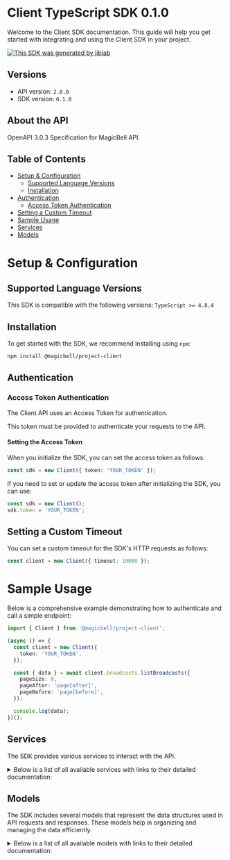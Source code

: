 # Client TypeScript SDK 0.1.0

Welcome to the Client SDK documentation. This guide will help you get started with integrating and using the Client SDK in your project.

[![This SDK was generated by liblab](https://public-liblab-readme-assets.s3.us-east-1.amazonaws.com/built-by-liblab-icon.svg)](https://liblab.com/?utm_source=readme)

## Versions

- API version: `2.0.0`
- SDK version: `0.1.0`

## About the API

OpenAPI 3.0.3 Specification for MagicBell API.

## Table of Contents

- [Setup & Configuration](#setup--configuration)
  - [Supported Language Versions](#supported-language-versions)
  - [Installation](#installation)
- [Authentication](#authentication)
  - [Access Token Authentication](#access-token-authentication)
- [Setting a Custom Timeout](#setting-a-custom-timeout)
- [Sample Usage](#sample-usage)
- [Services](#services)
- [Models](#models)

# Setup & Configuration

## Supported Language Versions

This SDK is compatible with the following versions: `TypeScript >= 4.8.4`

## Installation

To get started with the SDK, we recommend installing using `npm`:

```bash
npm install @magicbell/project-client
```

## Authentication

### Access Token Authentication

The Client API uses an Access Token for authentication.

This token must be provided to authenticate your requests to the API.

#### Setting the Access Token

When you initialize the SDK, you can set the access token as follows:

```ts
const sdk = new Client({ token: 'YOUR_TOKEN' });
```

If you need to set or update the access token after initializing the SDK, you can use:

```ts
const sdk = new Client();
sdk.token = 'YOUR_TOKEN';
```

## Setting a Custom Timeout

You can set a custom timeout for the SDK's HTTP requests as follows:

```ts
const client = new Client({ timeout: 10000 });
```

# Sample Usage

Below is a comprehensive example demonstrating how to authenticate and call a simple endpoint:

```ts
import { Client } from '@magicbell/project-client';

(async () => {
  const client = new Client({
    token: 'YOUR_TOKEN',
  });

  const { data } = await client.broadcasts.listBroadcasts({
    pageSize: 8,
    pageAfter: 'page[after]',
    pageBefore: 'page[before]',
  });

  console.log(data);
})();
```

## Services

The SDK provides various services to interact with the API.

<details> 
<summary>Below is a list of all available services with links to their detailed documentation:</summary>

| Name                                                                 |
| :------------------------------------------------------------------- |
| [BroadcastsService](documentation/services/BroadcastsService.md)     |
| [ChannelsService](documentation/services/ChannelsService.md)         |
| [EventsService](documentation/services/EventsService.md)             |
| [IntegrationsService](documentation/services/IntegrationsService.md) |
| [JwtService](documentation/services/JwtService.md)                   |
| [UsersService](documentation/services/UsersService.md)               |

</details>

## Models

The SDK includes several models that represent the data structures used in API requests and responses. These models help in organizing and managing the data efficiently.

<details> 
<summary>Below is a list of all available models with links to their detailed documentation:</summary>

| Name                                                                                         | Description |
| :------------------------------------------------------------------------------------------- | :---------- |
| [ArrayOfBroadcasts](documentation/models/ArrayOfBroadcasts.md)                               |             |
| [Broadcast](documentation/models/Broadcast.md)                                               |             |
| [CategoryDeliveryConfig](documentation/models/CategoryDeliveryConfig.md)                     |             |
| [ArrayOfApnsTokenResponses](documentation/models/ArrayOfApnsTokenResponses.md)               |             |
| [ApnsTokenResponse](documentation/models/ApnsTokenResponse.md)                               |             |
| [DiscardResult](documentation/models/DiscardResult.md)                                       |             |
| [ArrayOfExpoTokenResponses](documentation/models/ArrayOfExpoTokenResponses.md)               |             |
| [ExpoTokenResponse](documentation/models/ExpoTokenResponse.md)                               |             |
| [ArrayOfFcmTokenResponses](documentation/models/ArrayOfFcmTokenResponses.md)                 |             |
| [FcmTokenResponse](documentation/models/FcmTokenResponse.md)                                 |             |
| [ArrayOfSlackTokenResponses](documentation/models/ArrayOfSlackTokenResponses.md)             |             |
| [SlackTokenResponse](documentation/models/SlackTokenResponse.md)                             |             |
| [ArrayOfTeamsTokenResponses](documentation/models/ArrayOfTeamsTokenResponses.md)             |             |
| [TeamsTokenResponse](documentation/models/TeamsTokenResponse.md)                             |             |
| [ArrayOfWebPushTokenResponses](documentation/models/ArrayOfWebPushTokenResponses.md)         |             |
| [WebPushTokenResponse](documentation/models/WebPushTokenResponse.md)                         |             |
| [ArrayOfEvents](documentation/models/ArrayOfEvents.md)                                       |             |
| [ArrayOfIntegrationObjects](documentation/models/ArrayOfIntegrationObjects.md)               |             |
| [ArrayOfApnsConfigObjects](documentation/models/ArrayOfApnsConfigObjects.md)                 |             |
| [ApnsConfig](documentation/models/ApnsConfig.md)                                             |             |
| [ArrayOfAwssnsConfigObjects](documentation/models/ArrayOfAwssnsConfigObjects.md)             |             |
| [AwssnsConfig](documentation/models/AwssnsConfig.md)                                         |             |
| [ArrayOfExpoConfigObjects](documentation/models/ArrayOfExpoConfigObjects.md)                 |             |
| [ExpoConfig](documentation/models/ExpoConfig.md)                                             |             |
| [ArrayOfFcmConfigObjects](documentation/models/ArrayOfFcmConfigObjects.md)                   |             |
| [FcmConfig](documentation/models/FcmConfig.md)                                               |             |
| [ArrayOfGithubConfigObjects](documentation/models/ArrayOfGithubConfigObjects.md)             |             |
| [GithubConfig](documentation/models/GithubConfig.md)                                         |             |
| [ArrayOfInboxConfigObjects](documentation/models/ArrayOfInboxConfigObjects.md)               |             |
| [InboxConfig](documentation/models/InboxConfig.md)                                           |             |
| [ArrayOfMailgunConfigObjects](documentation/models/ArrayOfMailgunConfigObjects.md)           |             |
| [MailgunConfig](documentation/models/MailgunConfig.md)                                       |             |
| [ArrayOfPingConfigObjects](documentation/models/ArrayOfPingConfigObjects.md)                 |             |
| [PingConfig](documentation/models/PingConfig.md)                                             |             |
| [ArrayOfSendgridConfigObjects](documentation/models/ArrayOfSendgridConfigObjects.md)         |             |
| [SendgridConfig](documentation/models/SendgridConfig.md)                                     |             |
| [ArrayOfSesConfigObjects](documentation/models/ArrayOfSesConfigObjects.md)                   |             |
| [SesConfig](documentation/models/SesConfig.md)                                               |             |
| [ArrayOfSlackConfigObjects](documentation/models/ArrayOfSlackConfigObjects.md)               |             |
| [SlackConfig](documentation/models/SlackConfig.md)                                           |             |
| [ArrayOfStripeConfigObjects](documentation/models/ArrayOfStripeConfigObjects.md)             |             |
| [StripeConfig](documentation/models/StripeConfig.md)                                         |             |
| [ArrayOfTemplatesConfigObjects](documentation/models/ArrayOfTemplatesConfigObjects.md)       |             |
| [ArrayOfTwilioConfigObjects](documentation/models/ArrayOfTwilioConfigObjects.md)             |             |
| [TwilioConfig](documentation/models/TwilioConfig.md)                                         |             |
| [ArrayOfWebpushConfigObjects](documentation/models/ArrayOfWebpushConfigObjects.md)           |             |
| [WebpushConfig](documentation/models/WebpushConfig.md)                                       |             |
| [ArrayOfFetchTokensResponseTokens](documentation/models/ArrayOfFetchTokensResponseTokens.md) |             |
| [CreateProjectTokenRequest](documentation/models/CreateProjectTokenRequest.md)               |             |
| [AccessToken](documentation/models/AccessToken.md)                                           |             |
| [DiscardTokenResponse](documentation/models/DiscardTokenResponse.md)                         |             |
| [CreateUserTokenRequest](documentation/models/CreateUserTokenRequest.md)                     |             |
| [ArrayOfUsers](documentation/models/ArrayOfUsers.md)                                         |             |
| [Links](documentation/models/Links.md)                                                       |             |
| [Event](documentation/models/Event.md)                                                       |             |
| [IntegrationObject](documentation/models/IntegrationObject.md)                               |             |
| [ApnsConfigObject](documentation/models/ApnsConfigObject.md)                                 |             |
| [AwssnsConfigObject](documentation/models/AwssnsConfigObject.md)                             |             |
| [ExpoConfigObject](documentation/models/ExpoConfigObject.md)                                 |             |
| [FcmConfigObject](documentation/models/FcmConfigObject.md)                                   |             |
| [GithubConfigObject](documentation/models/GithubConfigObject.md)                             |             |
| [InboxConfigObject](documentation/models/InboxConfigObject.md)                               |             |
| [MailgunConfigObject](documentation/models/MailgunConfigObject.md)                           |             |
| [PingConfigObject](documentation/models/PingConfigObject.md)                                 |             |
| [SendgridConfigObject](documentation/models/SendgridConfigObject.md)                         |             |
| [SesConfigObject](documentation/models/SesConfigObject.md)                                   |             |
| [SlackConfigObject](documentation/models/SlackConfigObject.md)                               |             |
| [StripeConfigObject](documentation/models/StripeConfigObject.md)                             |             |
| [TemplatesConfigObject](documentation/models/TemplatesConfigObject.md)                       |             |
| [TwilioConfigObject](documentation/models/TwilioConfigObject.md)                             |             |
| [WebpushConfigObject](documentation/models/WebpushConfigObject.md)                           |             |
| [FetchTokensResponseToken](documentation/models/FetchTokensResponseToken.md)                 |             |
| [User](documentation/models/User.md)                                                         |             |

</details>
